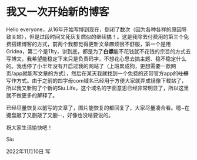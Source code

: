 # 我又一次开始新的博客

Hello everyone，从16年开始写博到现在，倒闭了数次（因为各种各样的原因导致关站），但是过段时间又死灰复燃似的继续搞！。这是我除去付费用的第三个免费搭建博客的方式，前两个我都觉得更新文章麻烦很不舒服，第一个是用Gridea，第二个是11ty，讲到底，都是为了**白嫖**能不花钱就不花钱的宗旨的方式去写博文，我希望能稳定下来只是负责码字，不想花心思去搞主题、稳不稳定什么的。我也停了小半年没有开启过我的网站了（上班累成狗，更想需要一款网页/app就能写文章的方式），然后在某天我就找到一个免费的还带官方app的<s>吐槽</s>写作方式。由于之前的四字母com域名已经用于方便大家就弄成镜像下载站了，所以我又新购了个新的Siu.Life，这个域名的字面意思已经非常明显了，所以这里就不做更多的解释了。

已经尽量恢复以前写的文章了，图片能恢复的都回复了，大家尽量凑合看。嗯~在键盘敲了又删敲了又删···，好像也没啥要说的。

祝大家生活愉快吧！

Siu

2022年11月10日 写
